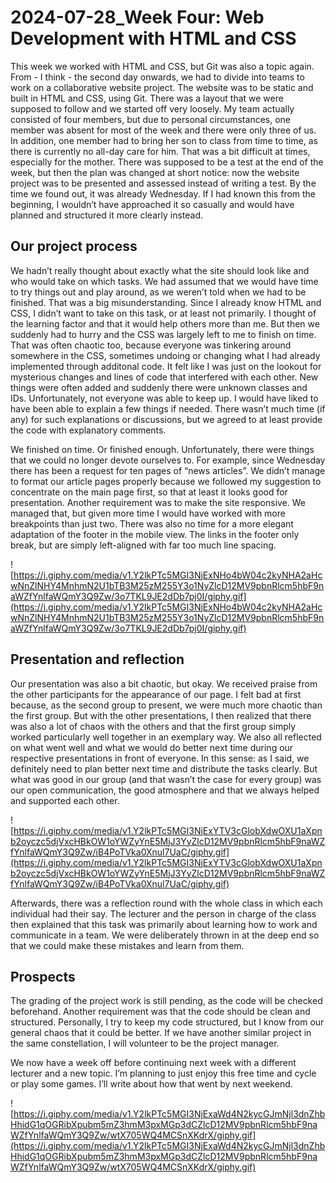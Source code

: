 # 2024-07-28_Week Four: Web Development with HTML and CSS

This week we worked with HTML and CSS, but Git was also a topic again. From - I think - the second day onwards, we had to divide into teams to work on a collaborative website project. The website was to be static and built in HTML and CSS, using Git. There was a layout that we were supposed to follow and we started off very loosely.
My team actually consisted of four members, but due to personal circumstances, one member was absent for most of the week and there were only three of us. In addition, one member had to bring her son to class from time to time, as there is currently no all-day care for him. That was a bit difficult at times, especially for the mother.
There was supposed to be a test at the end of the week, but then the plan was changed at short notice: now the website project was to be presented and assessed instead of writing a test. By the time we found out, it was already Wednesday. If I had known this from the beginning, I wouldn’t have approached it so casually and would have planned and structured it more clearly instead.

## Our project process

We hadn’t really thought about exactly what the site should look like and who would take on which tasks. We had assumed that we would have time to try things out and play around, as we weren’t told when we had to be finished. That was a big misunderstanding.
Since I already know HTML and CSS, I didn’t want to take on this task, or at least not primarily. I thought of the learning factor and that it would help others more than me. But then we suddenly had to hurry and the CSS was largely left to me to finish on time. That was often chaotic too, because everyone was tinkering around somewhere in the CSS, sometimes undoing or changing what I had already implemented through additonal code. It felt like I was just on the lookout for mysterious changes and lines of code that interfered with each other. New things were often added and suddenly there were unknown classes and IDs.
Unfortunately, not everyone was able to keep up. I would have liked to have been able to explain a few things if needed. There wasn’t much time (if any) for such explanations or discussions, but we agreed to at least provide the code with explanatory comments.

We finished on time. Or finished enough. Unfortunately, there were things that we could no longer devote ourselves to. For example, since Wednesday there has been a request for ten pages of “news articles”. We didn’t manage to format our article pages properly because we followed my suggestion to concentrate on the main page first, so that at least it looks good for presentation. Another requirement was to make the site responsive. We managed that, but given more time I would have worked with more breakpoints than just two. There was also no time for a more elegant adaptation of the footer in the mobile view. The links in the footer only break, but are simply left-aligned with far too much line spacing.

![https://i.giphy.com/media/v1.Y2lkPTc5MGI3NjExNHo4bW04c2kyNHA2aHcwNnZlNHY4MnhmN2U1bTB3M25zM255Y3o1NyZlcD12MV9pbnRlcm5hbF9naWZfYnlfaWQmY3Q9Zw/3o7TKL9JE2dDb7pj0I/giphy.gif](https://i.giphy.com/media/v1.Y2lkPTc5MGI3NjExNHo4bW04c2kyNHA2aHcwNnZlNHY4MnhmN2U1bTB3M25zM255Y3o1NyZlcD12MV9pbnRlcm5hbF9naWZfYnlfaWQmY3Q9Zw/3o7TKL9JE2dDb7pj0I/giphy.gif)

## Presentation and reflection

Our presentation was also a bit chaotic, but okay. We received praise from the other participants for the appearance of our page. I felt bad at first because, as the second group to present, we were much more chaotic than the first group. But with the other presentations, I then realized that there was also a lot of chaos with the others and that the first group simply worked particularly well together in an exemplary way. We also all reflected on what went well and what we would do better next time during our respective presentations in front of everyone. In this sense: as I said, we definitely need to plan better next time and distribute the tasks clearly. But what was good in our group (and that wasn’t the case for every group) was our open communication, the good atmosphere and that we always helped and supported each other.

![https://i.giphy.com/media/v1.Y2lkPTc5MGI3NjExYTV3cGlobXdwOXU1aXpnb2oyczc5djVxcHBkOW1oYWZyYnE5MjJ3YyZlcD12MV9pbnRlcm5hbF9naWZfYnlfaWQmY3Q9Zw/iB4PoTVka0Xnul7UaC/giphy.gif](https://i.giphy.com/media/v1.Y2lkPTc5MGI3NjExYTV3cGlobXdwOXU1aXpnb2oyczc5djVxcHBkOW1oYWZyYnE5MjJ3YyZlcD12MV9pbnRlcm5hbF9naWZfYnlfaWQmY3Q9Zw/iB4PoTVka0Xnul7UaC/giphy.gif)

Afterwards, there was a reflection round with the whole class in which each individual had their say. The lecturer and the person in charge of the class then explained that this task was primarily about learning how to work and communicate in a team. We were deliberately thrown in at the deep end so that we could make these mistakes and learn from them.

## Prospects

The grading of the project work is still pending, as the code will be checked beforehand. Another requirement was that the code should be clean and structured. Personally, I try to keep my code structured, but I know from our general chaos that it could be better. If we have another similar project in the same constellation, I will volunteer to be the project manager.

We now have a week off before continuing next week with a different lecturer and a new topic. I’m planning to just enjoy this free time and cycle or play some games. I’ll write about how that went by next weekend.

![https://i.giphy.com/media/v1.Y2lkPTc5MGI3NjExaWd4N2kycGJmNjl3dnZhbHhidG1qOGRibXpubm5mZ3hmM3pxMGp3dCZlcD12MV9pbnRlcm5hbF9naWZfYnlfaWQmY3Q9Zw/wtX705WQ4MCSnXKdrX/giphy.gif](https://i.giphy.com/media/v1.Y2lkPTc5MGI3NjExaWd4N2kycGJmNjl3dnZhbHhidG1qOGRibXpubm5mZ3hmM3pxMGp3dCZlcD12MV9pbnRlcm5hbF9naWZfYnlfaWQmY3Q9Zw/wtX705WQ4MCSnXKdrX/giphy.gif)
